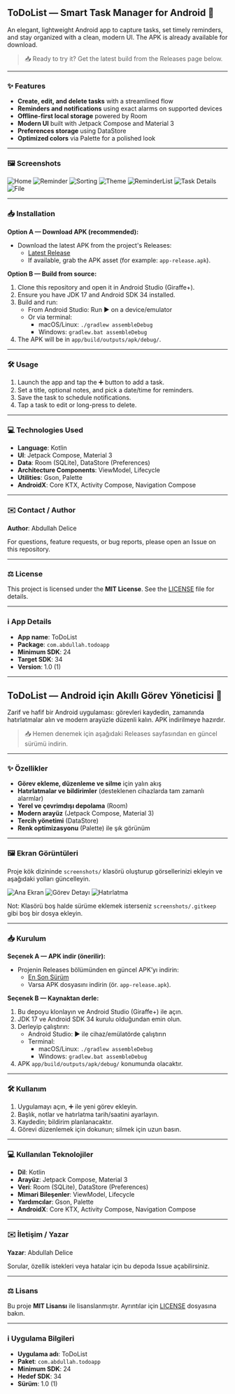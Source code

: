 


## ToDoList — Smart Task Manager for Android 🎯

An elegant, lightweight Android app to capture tasks, set timely reminders, and stay organized with a clean, modern UI. The APK is already available for download.

> 📥 Ready to try it? Get the latest build from the Releases page below.

---

### ✨ Features
- **Create, edit, and delete tasks** with a streamlined flow
- **Reminders and notifications** using exact alarms on supported devices
- **Offline-first local storage** powered by Room
- **Modern UI** built with Jetpack Compose and Material 3
- **Preferences storage** using DataStore
- **Optimized colors** via Palette for a polished look

---

### 🖼️ Screenshots

![Home](screenshots/Homepage.jpg)
![Reminder](screenshots/Add_Reminder.jpg)
![Sorting](screenshots/Sorting_Options_Newest.jpg)
![Theme](screenshots/Theme_Selection.jpg)
![ReminderList](screenshots/Existing_Reminders_List.jpg)
![Task Details](screenshots/Task_Detail.jpg)
![File](screenshots/Task_Detail_File_Selected.jpg)

---

### 📥 Installation

**Option A — Download APK (recommended):**
- Download the latest APK from the project's Releases:
  - [Latest Release](/../../releases/latest)
  - If available, grab the APK asset (for example: `app-release.apk`).

**Option B — Build from source:**
1. Clone this repository and open it in Android Studio (Giraffe+).
2. Ensure you have JDK 17 and Android SDK 34 installed.
3. Build and run:
   - From Android Studio: Run ▶ on a device/emulator
   - Or via terminal:
     - macOS/Linux: `./gradlew assembleDebug`
     - Windows: `gradlew.bat assembleDebug`
4. The APK will be in `app/build/outputs/apk/debug/`.

---

### 🛠️ Usage
1. Launch the app and tap the ➕ button to add a task.
2. Set a title, optional notes, and pick a date/time for reminders.
3. Save the task to schedule notifications.
4. Tap a task to edit or long-press to delete.

---

### 💻 Technologies Used
- **Language**: Kotlin
- **UI**: Jetpack Compose, Material 3
- **Data**: Room (SQLite), DataStore (Preferences)
- **Architecture Components**: ViewModel, Lifecycle
- **Utilities**: Gson, Palette
- **AndroidX**: Core KTX, Activity Compose, Navigation Compose

---

### ✉️ Contact / Author
**Author**: Abdullah Delice

For questions, feature requests, or bug reports, please open an Issue on this repository.

---

### ⚖️ License
This project is licensed under the **MIT License**. See the [LICENSE](LICENSE) file for details.

---

### ℹ️ App Details
- **App name**: ToDoList
- **Package**: `com.abdullah.todoapp`
- **Minimum SDK**: 24
- **Target SDK**: 34
- **Version**: 1.0 (1)



---

## ToDoList — Android için Akıllı Görev Yöneticisi 🎯

Zarif ve hafif bir Android uygulaması: görevleri kaydedin, zamanında hatırlatmalar alın ve modern arayüzle düzenli kalın. APK indirilmeye hazırdır.

> 📥 Hemen denemek için aşağıdaki Releases sayfasından en güncel sürümü indirin.

---

### ✨ Özellikler
- **Görev ekleme, düzenleme ve silme** için yalın akış
- **Hatırlatmalar ve bildirimler** (desteklenen cihazlarda tam zamanlı alarmlar)
- **Yerel ve çevrimdışı depolama** (Room)
- **Modern arayüz** (Jetpack Compose, Material 3)
- **Tercih yönetimi** (DataStore)
- **Renk optimizasyonu** (Palette) ile şık görünüm

---

### 🖼️ Ekran Görüntüleri
Proje kök dizininde `screenshots/` klasörü oluşturup görsellerinizi ekleyin ve aşağıdaki yolları güncelleyin.

![Ana Ekran](screenshots/home.png)
![Görev Detayı](screenshots/details.png)
![Hatırlatma](screenshots/reminder.png)

Not: Klasörü boş halde sürüme eklemek isterseniz `screenshots/.gitkeep` gibi boş bir dosya ekleyin.

---

### 📥 Kurulum

**Seçenek A — APK indir (önerilir):**
- Projenin Releases bölümünden en güncel APK’yı indirin:
  - [En Son Sürüm](/../../releases/latest)
  - Varsa APK dosyasını indirin (ör. `app-release.apk`).

**Seçenek B — Kaynaktan derle:**
1. Bu depoyu klonlayın ve Android Studio (Giraffe+) ile açın.
2. JDK 17 ve Android SDK 34 kurulu olduğundan emin olun.
3. Derleyip çalıştırın:
   - Android Studio: ▶ ile cihaz/emülatörde çalıştırın
   - Terminal:
     - macOS/Linux: `./gradlew assembleDebug`
     - Windows: `gradlew.bat assembleDebug`
4. APK `app/build/outputs/apk/debug/` konumunda olacaktır.

---

### 🛠️ Kullanım
1. Uygulamayı açın, ➕ ile yeni görev ekleyin.
2. Başlık, notlar ve hatırlatma tarih/saatini ayarlayın.
3. Kaydedin; bildirim planlanacaktır.
4. Görevi düzenlemek için dokunun; silmek için uzun basın.

---

### 💻 Kullanılan Teknolojiler
- **Dil**: Kotlin
- **Arayüz**: Jetpack Compose, Material 3
- **Veri**: Room (SQLite), DataStore (Preferences)
- **Mimari Bileşenler**: ViewModel, Lifecycle
- **Yardımcılar**: Gson, Palette
- **AndroidX**: Core KTX, Activity Compose, Navigation Compose

---

### ✉️ İletişim / Yazar
**Yazar**: Abdullah Delice

Sorular, özellik istekleri veya hatalar için bu depoda Issue açabilirsiniz.

---

### ⚖️ Lisans
Bu proje **MIT Lisansı** ile lisanslanmıştır. Ayrıntılar için [LICENSE](LICENSE) dosyasına bakın.

---

### ℹ️ Uygulama Bilgileri
- **Uygulama adı**: ToDoList
- **Paket**: `com.abdullah.todoapp`
- **Minimum SDK**: 24
- **Hedef SDK**: 34
- **Sürüm**: 1.0 (1)
